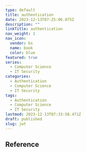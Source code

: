 ```yaml
---
type: default
title: authentication
date: 2023-12-13T07:25:06.075Z
description: ""
linkTitle: authentication
nav_weight: 1
nav_icon:
  vendor: bs
  name: book
  color: blue
featured: true
series:
  - Computer Science
  - IT Security
categories:
  - Authentication
  - Computer Science
  - IT Security
tags:
  - Authentication
  - Computer Science
  - IT Security
lastmod: 2023-12-13T07:33:58.471Z
draft: published
slug: jwt
---
```


## Reference
